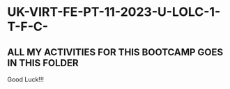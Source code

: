 # UK-VIRT-FE-PT-11-2023-U-LOLC-1-T-F-C-

## ALL MY ACTIVITIES FOR THIS BOOTCAMP GOES IN THIS FOLDER

Good Luck!!!
